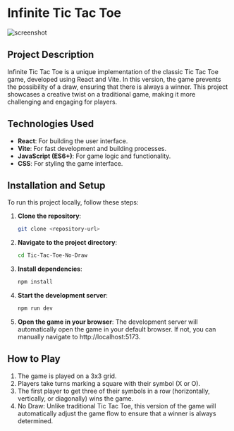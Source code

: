# Infinite Tic Tac Toe

![screenshot](https://github.com/user-attachments/assets/f933e55f-48da-49f7-bf2d-edcae16b9d32)

## Project Description

Infinite Tic Tac Toe is a unique implementation of the classic Tic Tac Toe game, developed using React and Vite. In this version, the game prevents the possibility of a draw, ensuring that there is always a winner. This project showcases a creative twist on a traditional game, making it more challenging and engaging for players.

## Technologies Used

- **React**: For building the user interface.
- **Vite**: For fast development and building processes.
- **JavaScript (ES6+)**: For game logic and functionality.
- **CSS**: For styling the game interface.

## Installation and Setup

To run this project locally, follow these steps:

1. **Clone the repository**:
   ```bash
   git clone <repository-url>
2. **Navigate to the project directory**:
    ```bash
    cd Tic-Tac-Toe-No-Draw
3. **Install dependencies**:
    ```bash
    npm install
4. **Start the development server**:
    ```bash
    npm run dev
5. **Open the game in your browser**: The development server will automatically open the game in your default browser. If not, you can manually navigate to http://localhost:5173.
## How to Play
1. The game is played on a 3x3 grid.
2. Players take turns marking a square with their symbol (X or O).
3. The first player to get three of their symbols in a row (horizontally, vertically, or diagonally) wins the game.
4. No Draw: Unlike traditional Tic Tac Toe, this version of the game will automatically adjust the game flow to ensure that a winner is always determined.
